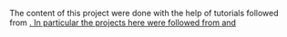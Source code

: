 The content of this project were done with the help of tutorials followed from <a href="www.freecodecamp.org">. In particular the projects here were followed from <a href="https://github.com/john-smilga/javascript-basic-projects"> and <a href="https://www.youtube.com/watch?v=3PHXvlpOkf4&t=2678s">